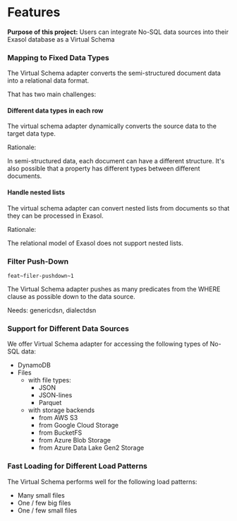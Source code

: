 # Features

**Purpose of this project:** Users can integrate No-SQL data sources into their Exasol database as a Virtual Schema

### Mapping to Fixed Data Types

The Virtual Schema adapter converts the semi-structured document data into a relational data format.

That has two main challenges:

#### Different data types in each row

The virtual schema adapter dynamically converts the source data to the target data type.

Rationale:

In semi-structured data, each document can have a different structure. It's also possible that a property has different types between different documents.

#### Handle nested lists

The virtual schema adapter can convert nested lists from documents so that they can be processed in Exasol.

Rationale:

The relational model of Exasol does not support nested lists.

###  Filter Push-Down

`feat~filer-pushdown~1`

The Virtual Schema adapter pushes as many predicates from the WHERE clause as possible down to the data source.

Needs: genericdsn, dialectdsn

### Support for Different Data Sources

We offer Virtual Schema adapter for accessing the following types of No-SQL data:

* DynamoDB <!-- `feat~dynamodb~1` -->
* Files
    * with file types:
        * JSON
        * JSON-lines
        * Parquet
    * with storage backends
        * from AWS S3
        * from Google Cloud Storage
        * from BucketFS
        * from Azure Blob Storage
        * from Azure Data Lake Gen2 Storage
        
### Fast Loading for Different Load Patterns

The Virtual Schema performs well for the following load patterns:

* Many small files
* One / few big files
* One / few small files
